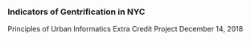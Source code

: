 ### Indicators of Gentrification in NYC
Principles of Urban Informatics 
Extra Credit Project
December 14, 2018
